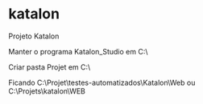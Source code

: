 # katalon
Projeto Katalon

Manter o programa Katalon_Studio em C:\

Criar pasta Projet em C:\

Ficando C:\Projet\testes-automatizados\Katalon\Web ou C:\Projets\katalon\WEB
